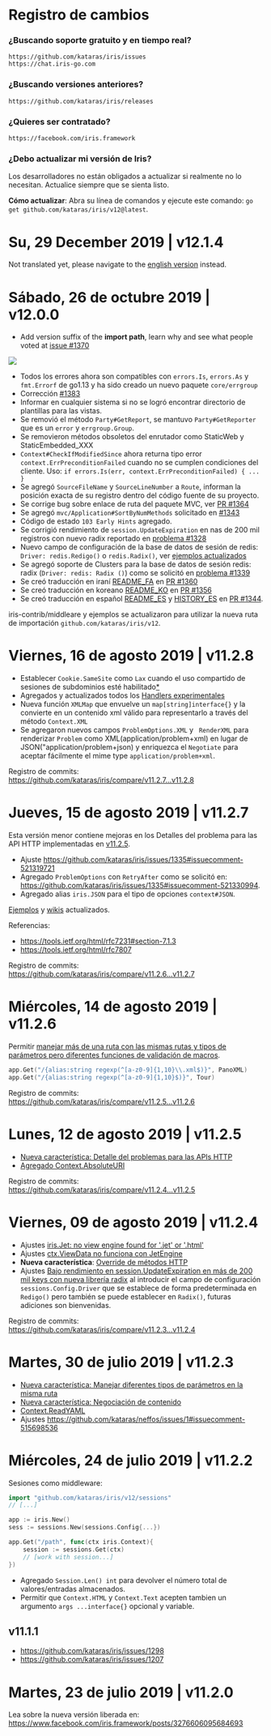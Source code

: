 <!-- # History/Changelog <a href="HISTORY_ZH.md"> <img width="20px" src="https://iris-go.com/images/flag-china.svg?v=10" /></a><a href="HISTORY_ID.md"> <img width="20px" src="https://iris-go.com/images/flag-indonesia.svg?v=10" /></a><a href="HISTORY_GR.md"> <img width="20px" src="https://iris-go.com/images/flag-greece.svg?v=10" /></a> -->

# Registro de cambios

### ¿Buscando soporte gratuito y en tiempo real?

    https://github.com/kataras/iris/issues
    https://chat.iris-go.com

### ¿Buscando versiones anteriores?

    https://github.com/kataras/iris/releases

### ¿Quieres ser contratado?

    https://facebook.com/iris.framework

### ¿Debo actualizar mi versión de Iris?

Los desarrolladores no están obligados a actualizar si realmente no lo necesitan. Actualice siempre que se sienta listo.

**Cómo actualizar**: Abra su línea de comandos y ejecute este comando: `go get github.com/kataras/iris/v12@latest`.

# Su, 29 December 2019 | v12.1.4

Not translated yet, please navigate to the [english version](HISTORY.md#su-29-december-2019--v1214) instead.

# Sábado, 26 de octubre 2019 | v12.0.0

- Add version suffix of the **import path**, learn why and see what people voted at [issue #1370](https://github.com/kataras/iris/issues/1370)

![](https://iris-go.com/images/vote-v12-version-suffix_26_oct_2019.png)


- Todos los errores ahora son compatibles con `errors.Is`, `errors.As` y `fmt.Errorf` de go1.13 y ha sido creado un nuevo paquete `core/errgroup`
- Corrección [#1383](https://github.com/kataras/iris/issues/1383)
- Informar en cualquier sistema si no se logró encontrar directorio de plantillas para las vistas.
- Se removió el método `Party#GetReport`, se mantuvo `Party#GetReporter` que es un `error` y `errgroup.Group`.
- Se removieron métodos obsoletos del enrutador como StaticWeb y StaticEmbedded_XXX
- `Context#CheckIfModifiedSince` ahora returna tipo error `context.ErrPreconditionFailed` cuando no se cumplen condiciones del cliente. Uso: `if errors.Is(err, context.ErrPreconditionFailed) { ... }`
- Se agregó `SourceFileName` y `SourceLineNumber` a `Route`, informan la posición exacta de su registro dentro del código fuente de su proyecto.
- Se corrige bug sobre enlace de ruta del paquete MVC, ver [PR #1364](https://github.com/kataras/iris/pull/1364)
- Se agregó `mvc/Application#SortByNumMethods` solicitado en [#1343](https://github.com/kataras/iris/issues/1343#issuecomment-524868164)
- Código de estado `103 Early Hints` agregado.
- Se corrigió rendimiento de `session.UpdateExpiration` en nas de 200 mil registros con nuevo radix reportado en  [problema #1328](https://github.com/kataras/iris/issues/1328)
- Nuevo campo de configuración de la base de datos de sesión de redis: `Driver: redis.Redigo()` o `redis.Radix()`, ver [ejemplos actualizados](_examples/sessions/database/redis/)
- Se agregó soporte de Clusters para la base de datos de sesión redis: radix (`Driver: redis: Radix ()`) como se solicitó en [problema #1339](https://github.com/kataras/iris/issues/1339)
- Se creó traducción en iraní [README_FA](README_FA.md) en [PR #1360](https://github.com/kataras/iris/pull/1360)
- Se creó traducción en koreano [README_KO](README_KO.md) en [PR #1356](https://github.com/kataras/iris/pull/1356)
- Se creó traducción en español [README_ES](README_ES.md) y [HISTORY_ES](HISTORY_ES.md) en [PR #1344](https://github.com/kataras/iris/pull/1344).

iris-contrib/middleare y ejemplos se actualizaron para utilizar la nueva ruta de importación `github.com/kataras/iris/v12`.

# Viernes, 16 de agosto 2019 | v11.2.8

- Establecer `Cookie.SameSite` como `Lax` cuando el uso compartido de sesiones de subdominios esté habilitado[*](https://github.com/kataras/iris/commit/6bbdd3db9139f9038641ce6f00f7b4bab6e62550)
- Agregados y actualizados todos los [Handlers experimentales](https://github.com/kataras/iris/tree/master/_examples/experimental-handlers)
- Nueva función `XMLMap` que envuelve un `map[string]interface{}` y la convierte en un contenido xml válido para representarlo a través del método `Context.XML`
- Se agregaron nuevos campos `ProblemOptions.XML` y ` RenderXML` para renderizar `Problem` como XML(application/problem+xml) en lugar de JSON("application/problem+json) y enriquezca el `Negotiate` para aceptar fácilmente el mime type `application/problem+xml`.

Registro de commits: https://github.com/kataras/iris/compare/v11.2.7...v11.2.8

# Jueves, 15 de agosto 2019 | v11.2.7

Esta versión menor contiene mejoras en los Detalles del problema para las API HTTP implementadas en [v11.2.5](#lunes-12-de-agosto-2019--v1125).

- Ajuste https://github.com/kataras/iris/issues/1335#issuecomment-521319721
- Agregado `ProblemOptions` con `RetryAfter` como se solicitó en: https://github.com/kataras/iris/issues/1335#issuecomment-521330994.
- Agregado alias `iris.JSON` para el tipo de opciones `context#JSON`.

[Ejemplos](https://github.com/kataras/iris/blob/45d7c6fedb5adaef22b9730592255f7bb375e809/_examples/routing/http-errors/main.go#L85) y [wikis](https://github.com/kataras/iris/wiki/Routing-error-handlers#the-problem-type) actualizados.

Referencias:

- https://tools.ietf.org/html/rfc7231#section-7.1.3
- https://tools.ietf.org/html/rfc7807

Registro de commits: https://github.com/kataras/iris/compare/v11.2.6...v11.2.7

# Miércoles, 14 de agosto 2019 | v11.2.6

Permitir [manejar más de una ruta con las mismas rutas y tipos de parámetros pero diferentes funciones de validación de macros](https://github.com/kataras/iris/issues/1058#issuecomment-521110639).

```go
app.Get("/{alias:string regexp(^[a-z0-9]{1,10}\\.xml$)}", PanoXML)
app.Get("/{alias:string regexp(^[a-z0-9]{1,10}$)}", Tour)
```

Registro de commits: https://github.com/kataras/iris/compare/v11.2.5...v11.2.6

# Lunes, 12 de agosto 2019 | v11.2.5

- [Nueva característica: Detalle del problemas para las APIs HTTP](https://github.com/kataras/iris/pull/1336)
- [Agregado Context.AbsoluteURI](https://github.com/kataras/iris/pull/1336/files#diff-15cce7299aae8810bcab9b0bf9a2fdb1R2368)

Registro de commits: https://github.com/kataras/iris/compare/v11.2.4...v11.2.5

# Viernes, 09 de agosto 2019 | v11.2.4

- Ajustes [iris.Jet: no view engine found for '.jet' or '.html'](https://github.com/kataras/iris/issues/1327)
- Ajustes [ctx.ViewData no funciona con JetEngine](https://github.com/kataras/iris/issues/1330)
- **Nueva característica**: [Override de métodos HTTP](https://github.com/kataras/iris/issues/1325)
- Ajustes [Bajo rendimiento en session.UpdateExpiration en más de 200 mil keys con nueva librería radix](https://github.com/kataras/iris/issues/1328) al introducir el campo de configuración `sessions.Config.Driver` que se establece de forma predeterminada en `Redigo()` pero también se puede establecer en  `Radix()`, futuras adiciones son bienvenidas.

Registro de commits: https://github.com/kataras/iris/compare/v11.2.3...v11.2.4

# Martes, 30 de julio 2019 | v11.2.3

- [Nueva característica: Manejar diferentes tipos de parámetros en la misma ruta](https://github.com/kataras/iris/issues/1315)
- [Nueva característica: Negociación de contenido](https://github.com/kataras/iris/issues/1319)
- [Context.ReadYAML](https://github.com/kataras/iris/tree/master/_examples/http_request/read-yaml)
- Ajustes https://github.com/kataras/neffos/issues/1#issuecomment-515698536

# Miércoles, 24 de julio 2019 | v11.2.2

Sesiones como middleware:

```go
import "github.com/kataras/iris/v12/sessions"
// [...]

app := iris.New()
sess := sessions.New(sessions.Config{...})

app.Get("/path", func(ctx iris.Context){
    session := sessions.Get(ctx)
    // [work with session...]
})
```

- Agregado `Session.Len() int` para devolver el número total de valores/entradas almacenados.
- Permitir que `Context.HTML` y `Context.Text` acepten tambien un argumento `args ...interface{}` opcional y variable.

## v11.1.1

- https://github.com/kataras/iris/issues/1298
- https://github.com/kataras/iris/issues/1207

# Martes, 23 de julio 2019 | v11.2.0

Lea sobre la nueva versión liberada en: https://www.facebook.com/iris.framework/posts/3276606095684693
